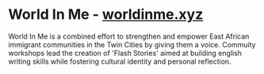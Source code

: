 # World In Me - [worldinme.xyz](http://worldinme.xyz/)
World In Me is a combined effort to strengthen and empower East African immigrant communities in the Twin Cities by giving them a voice. Commuity workshops lead the creation of 'Flash Stories' aimed at building english writing skills while fostering cultural identity and personal reflection.
